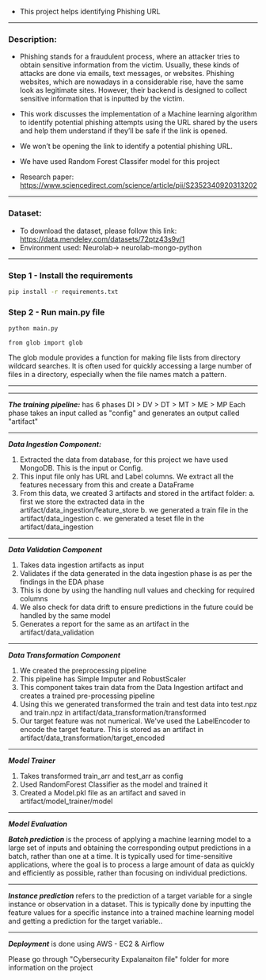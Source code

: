 * This project helps identifying Phishing URL
___________________________________________________________________________________________________________________________________________________

### Description:

* Phishing stands for a fraudulent process, where an attacker tries to obtain sensitive information from the victim. Usually, these kinds of attacks are done via emails, text messages, or websites. Phishing websites, which are nowadays in a considerable rise, have the same look as legitimate sites. However, their backend is designed to collect sensitive information that is inputted by the victim.

* This work discusses the implementation of a Machine learning algorithm to identify potential phishing attempts using the URL shared by the users and help them understand if they’ll be safe if the link is opened. 

* We won’t be opening the link to identify a potential phishing URL.
* We have used Random Forest Classifer model for this project
* Research paper: https://www.sciencedirect.com/science/article/pii/S2352340920313202
____________________________________________________________________________________________________________________________________________________________________
### Dataset:

* To download the dataset, please follow this link: https://data.mendeley.com/datasets/72ptz43s9v/1
* Environment used: Neurolab-> neurolab-mongo-python

____________________________________________________________________________________________________________________________________________________________________
### Step 1 - Install the requirements

```bash
pip install -r requirements.txt
```

### Step 2 - Run main.py file

```bash
python main.py
```
```
from glob import glob
```
The glob module provides a function for making file lists from directory wildcard searches. It is often used for quickly accessing a large number of files in a directory, especially when the file names match a pattern.

_________________________________________________________________________________________________________________________

_________________________________________________________________________________________________________________________


***The training pipeline:*** has 6 phases DI > DV > DT > MT > ME > MP
Each phase takes an input called as "config" and generates an output called "artifact"
_________________________________________________________________________________________________________________________
***Data Ingestion Component:***

1. Extracted the data from database, for this project we have used MongoDB. This is the input or Config.
2. This input file only has URL and Label columns. We extract all the features necessary from this and create a DataFrame
3. From this data, we created 3 artifacts and stored in the artifact folder: 
    a. first we store the extracted data in the artifact/data_ingestion/feature_store
    b. we generated a train file in the artifact/data_ingestion
    c. we generated a teset file in the artifact/data_ingestion
_________________________________________________________________________________________________________________________
***Data Validation Component***

1. Takes data ingestion artifacts as input
2. Validates if the data generated in the data ingestion phase is as per the findings in the EDA phase
3. This is done by using the handling null values and checking for required columns
4. We also check for data drift to ensure predictions in the future could be handled by the same model
5. Generates a report for the same as an artifact in the artifact/data_validation
_________________________________________________________________________________________________________________________
***Data Transformation Component***

1. We created the preprocessing pipeline
2. This pipeline has Simple Imputer and RobustScaler
3. This component takes train data from the Data Ingestion artifact and creates a trained pre-processing pipeline
4. Using this we generated transformed the train and test data into test.npz and train.npz in artifact/data_transformation/transformed
5. Our target feature was not numerical. We've used the LabelEncoder to encode the target feature. This is stored as an artifact in artifact/data_transformation/target_encoded
_______________________________________________________________________________________________________________________________________________________________________________
***Model Trainer***

1. Takes transformed train_arr and test_arr as config
2. Used RandomForest Classifier as the model and trained it
3. Created a Model.pkl file as an artifact and saved in artifact/model_trainer/model
_________________________________________________________________________________________________________________________
***Model Evaluation***

***Batch prediction*** is the process of applying a machine learning model to a large set of inputs and obtaining the corresponding output predictions in a batch, rather than one at a time. It is typically used for time-sensitive applications, where the goal is to process a large amount of data as quickly and efficiently as possible, rather than focusing on individual predictions.
____________________________________________________________________________________________________________________________________________________________________
***Instance prediction*** refers to the prediction of a target variable for a single instance or observation in a dataset. This is typically done by inputting the feature values for a specific instance into a trained machine learning model and getting a prediction for the target variable..

____________________________________________________________________________________________________________________________________________________________________
***Deployment*** is done using AWS - EC2 & Airflow

Please go through "Cybersecurity Expalanaiton file" folder for more information on the project


